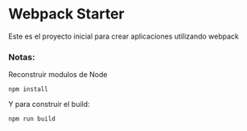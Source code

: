 # Webpack Starter

Este es el proyecto inicial para crear aplicaciones utilizando webpack


### Notas:
Reconstruir modulos de Node

```
npm install
```

Y para construir el build:

```
npm run build
```
